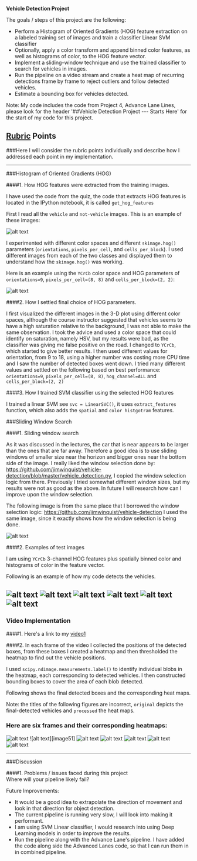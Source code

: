 **Vehicle Detection Project**

The goals / steps of this project are the following:

* Perform a Histogram of Oriented Gradients (HOG) feature extraction on a labeled training set of images and train a classifier Linear SVM classifier
* Optionally, apply a color transform and append binned color features, as well as histograms of color, to the HOG feature vector. 
* Implement a sliding-window technique and use the trained classifier to search for vehicles in images.
* Run the pipeline on a video stream and create a heat map of recurring detections frame by frame to reject outliers and follow detected vehicles.
* Estimate a bounding box for vehicles detected.

Note: My code includes the code from Project 4, Advance Lane Lines, please look for the header '##Vehicle Detection Project --- Starts Here' for the start of my code for this project.

[//]: # (Image References)
[image1]: ./output_images/CarNotCar.png
[image2]: ./output_images/hog_examples/hog/hog.jpg
[image3]: ./output_images/search_windows.png
[image4]: ./output_images/boxes1.png
[image42]: ./output_images/boxes2.png
[image43]: ./output_images/boxes3.png
[image44]: ./output_images/boxes4.png
[image45]: ./output_images/boxes5.png
[image46]: ./output_images/boxes6.png


[image5]: ./output_images/heatmap1.png
[image52]: ./output_images/heatmap2.png
[image53]: ./output_images/heatmap3.png
[image54]: ./output_images/heatmap4.png
[image55]: ./output_images/heatmap5.png
[image56]: ./output_images/heatmap6.png



[video1]: ./output_images/project_video.mp4

## [Rubric](https://review.udacity.com/#!/rubrics/513/view) Points
###Here I will consider the rubric points individually and describe how I addressed each point in my implementation.  

---
###Histogram of Oriented Gradients (HOG)

####1. How HOG features were extracted from the training images.

I have used the code from the quiz, the code that extracts HOG features is located in the IPython notebook, it is called `get_hog_features`  

First I read all the `vehicle` and `not-vehicle` images. This is an example of these images:

![alt text][image1]

I experimented with different color spaces and different `skimage.hog()` parameters (`orientations`, `pixels_per_cell`, and `cells_per_block`).  I used different images from each of the two classes and displayed them to understand how the `skimage.hog()` was working.

Here is an example using the `YCrCb` color space and HOG parameters of `orientations=9`, `pixels_per_cell=(8, 8)` and `cells_per_block=(2, 2)`:


![alt text][image2]

####2. How I settled final choice of HOG parameters.

I first visualized the different images in the 3-D plot using different color spaces, although the course instructor suggested that vehicles seems to have a high saturation relative to the background, I was not able to make the same observation. I took the advice and used a color space that could identify on saturation, namely HSV, but my results were bad, as the classifier was giving me false positive on the road. I changed to `YCrCb`, which started to give better results.  I then used different values for orientation, from 9 to 18, using a higher number was costing more CPU time and I saw the number of detected boxes went down. I tried many different values and settled on the following based on best performance:
`orientations=9`, `pixels_per_cell=(8, 8)`, `hog_channel=ALL` and `cells_per_block=(2, 2)`   

####3. How I trained SVM classifier using the selected HOG features

I trained a linear SVM see `svc = LinearSVC()`, it uses `extract_features` function, which also adds the `spatial` and `color histgotram` features.

###Sliding Window Search

####1. Sliding window search

As it was discussed in the lectures, the car that is near appears to be larger than the ones that are far away. Therefore a good idea is to use sliding windows of smaller size near the horizon and bigger ones near the bottom side of the image.  I really liked the window selection done by: https://github.com/jimwinquist/vehicle-detection/blob/master/vehicle_detection.py, I copied the window selection logic from there.
Previously I tried somewhat different window sizes, but my results were not as good as the above. In future I will research how can I improve upon the window selection.

The following image is from the same place that I borrowed the window selection logic: https://github.com/jimwinquist/vehicle-detection I used the same image, since it exactly shows how the window selection is being done.

![alt text][image3]

####2. Examples of test images 

I am using `YCrCb` 3-channel HOG features plus spatially binned color and histograms of color in the feature vector.

Following is an example of how my code detects the vehicles.

![alt text][image4]
![alt text][image42]
![alt text][image43]
![alt text][image44]
![alt text][image45]
![alt text][image46]
---

### Video Implementation

####1. 
Here's a link to my [video1]


####2. 
In each frame of the video I collected the positions of the detected boxes, from these boxes I created a heatmap and then thresholded the heatmap to find out the vehicle positions.

I used `scipy.ndimage.measurements.label()` to identify individual blobs in the heatmap, each corresponding to detected vehicles. I then constructed bounding boxes to cover the area of each blob detected.  

Following shows the final detected boxes and the corresponding heat maps.

Note: the titles of the following figures are incorrect, `original` depicts the final-detected vehicles and `processed` the heat maps.
### Here are six frames and their corresponding heatmaps:

![alt text][image5]
![alt text][image51]
![alt text][image52]
![alt text][image53]
![alt text][image54]
![alt text][image55]
![alt text][image56]



---

###Discussion

####1. Problems / issues faced during this project  
Where will your pipeline likely fail?  

Future Improvements:
* It would be a good idea to extrapolate the direction of movement and look in that direction for object detection.
* The current pipeline is running very slow, I will look into making it performant. 
* I am using SVM Linear classifier, I would research into using Deep Learning models in order to improve the results.
* Run the pipeline along with the Advance Lane's pipeline.  I have added the code along side the Advanced Lanes code, so that I can run them in in combined pipeline.


